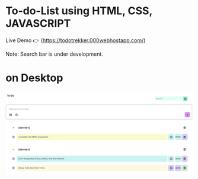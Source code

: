# To-do-List using HTML, CSS, JAVASCRIPT

Live Demo 👉 (https://todotrekker.000webhostapp.com/)

Note: Search bar is under development.

# on Desktop

![](https://github.com/dear-himanshu/To-do-List/blob/main/image.png?raw=true)
